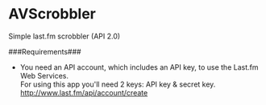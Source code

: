 AVScrobbler
===========


Simple last.fm scrobbler (API 2.0)

###Requirements###
* You need an API account, which includes an API key, to use the Last.fm Web Services.<br/>
For using this app you'll need 2 keys: API key & secret key.<br/>
http://www.last.fm/api/account/create


